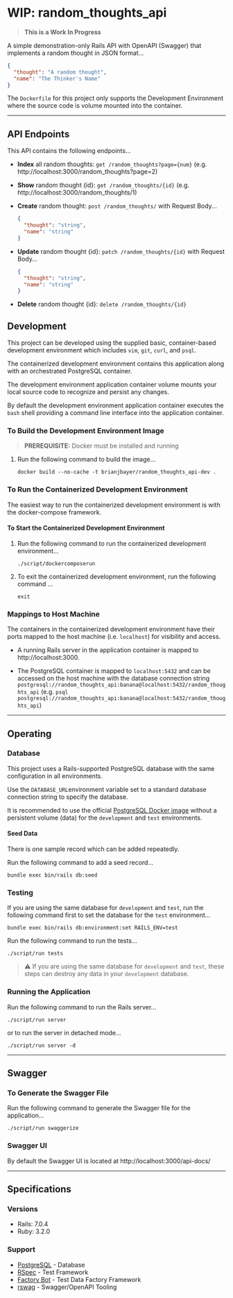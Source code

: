 # WIP: random_thoughts_api

> **This is a Work In Progress**

A simple demonstration-only Rails API with OpenAPI (Swagger)
that implements a random thought in JSON format...
```json
{
  "thought": "A random thought",
  "name": "The Thinker's Name"
}
```

The `Dockerfile` for this project only supports the
Development Environment where the source code is volume
mounted into the container.

---

## API Endpoints
This API contains the following endpoints...

* **Index** all random thoughts: `get /random_thoughts?page={num}`
  (e.g. http://localhost:3000/random_thoughts?page=2)

* **Show** random thought {id}: `get /random_thoughts/{id}`
  (e.g. http://localhost:3000/random_thoughts/1)

* **Create** random thought: `post /random_thoughts/`
  with Request Body...
  ```json
  {
    "thought": "string",
    "name": "string"
  }
  ```

* **Update** random thought {id}: `patch /random_thoughts/{id}`
  with Request Body...
  ```json
  {
    "thought": "string",
    "name": "string"
  }
  ```

* **Delete** random thought {id}: `delete /random_thoughts/{id}`

## Development
This project can be developed using the supplied basic, container-based
development environment which includes `vim`, `git`, `curl`, and `psql`.

The containerized development environment contains this application
along with an orchestrated PostgreSQL container.

The development environment application container volume mounts your
local source code to recognize and persist any changes.

By default the development environment application container executes
the `bash` shell providing a command line interface into the
application container.

### To Build the Development Environment Image

> **PREREQUISITE:** Docker must be installed and running

1. Run the following command to build the image...
   ```
   docker build --no-cache -t brianjbayer/random_thoughts_api-dev .
   ```

### To Run the Containerized Development Environment
The easiest way to run the containerized development environment is with
the docker-compose framework.

#### To Start the Containerized Development Environment

1. Run the following command to run the containerized development
   environment...
   ```
   ./script/dockercomposerun
   ```

2. To exit the containerized development environment, run the
   following command ...
   ```
   exit
   ```

### Mappings to Host Machine
The containers in the containerized development environment have
their ports mapped to the host machine (i.e. `localhost`) for
visibility and access.

* A running Rails server in the application container is mapped to
  http://localhost:3000.

* The PostgreSQL container is mapped to `localhost:5432` and can
  be accessed on the host machine with the database connection string
  `postgresql://random_thoughts_api:banana@localhost:5432/random_thoughts_api`
  (e.g. `psql postgresql://random_thoughts_api:banana@localhost:5432/random_thoughts_api`)

---

## Operating

### Database
This project uses a Rails-supported PostgreSQL database with
the same configuration in all environments.

Use the `DATABASE_URL`environment variable set to a standard
database connection string to specify the database.

It is recommended to use the official
[PostgreSQL Docker image](https://hub.docker.com/_/postgres)
without a persistent volume (data) for the `development`
and `test` environments.

#### Seed Data

There is one sample record which can be added repeatedly.

Run the following command to add a seed record...
```
bundle exec bin/rails db:seed
```

### Testing
If you are using the same database for `development` and `test`,
run the following command first to set the database for the
`test` environment...
```
bundle exec bin/rails db:environment:set RAILS_ENV=test
```

Run the following command to run the tests...
```
./script/run tests
```

> :warning: If you are using the same database for `development`
> and `test`, these steps can destroy any data in your
> `development` database.

### Running the Application
Run the following command to run the Rails server...
```
./script/run server
```

or to run the server in detached mode...
```
./script/run server -d
```

---

## Swagger

### To Generate the Swagger File

Run the following command to generate the Swagger file for the
application...
```
./script/run swaggerize
```

### Swagger UI

By default the Swagger UI is located at http://localhost:3000/api-docs/


---

## Specifications
### Versions

* Rails: 7.0.4
* Ruby: 3.2.0

### Support

* [PostgreSQL](https://www.postgresql.org/) - Database
* [RSpec](http://rspec.info/) - Test Framework
* [Factory Bot](https://github.com/thoughtbot/factory_bot) - Test Data Factory Framework
* [rswag](https://github.com/rswag/rswag) - Swagger/OpenAPI Tooling

